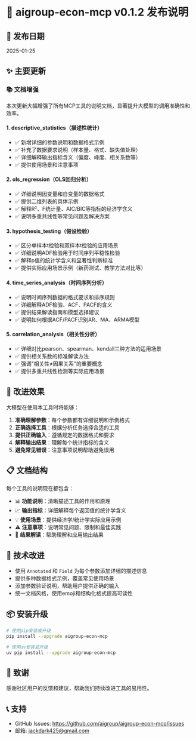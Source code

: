 # 🎉 aigroup-econ-mcp v0.1.2 发布说明

## 📅 发布日期
2025-01-25

## ✨ 主要更新

### 📚 文档增强
本次更新大幅增强了所有MCP工具的说明文档，显著提升大模型的调用准确性和效率。

#### 1. descriptive_statistics（描述性统计）
- ✅ 新增详细的参数说明和数据格式示例
- ✅ 补充了数据要求说明（样本量、格式、缺失值处理）
- ✅ 详细解释输出指标含义（偏度、峰度、相关系数等）
- ✅ 提供使用场景和注意事项

#### 2. ols_regression（OLS回归分析）
- ✅ 详细说明因变量和自变量的数据格式
- ✅ 提供二维列表的具体示例
- ✅ 解释R²、F统计量、AIC/BIC等指标的经济学含义
- ✅ 说明多重共线性等常见问题及解决方案

#### 3. hypothesis_testing（假设检验）
- ✅ 区分单样本t检验和双样本t检验的应用场景
- ✅ 详细说明ADF检验用于时间序列平稳性检验
- ✅ 解释p值的统计学含义和显著性判断标准
- ✅ 提供实际应用场景示例（新药测试、教学方法对比等）

#### 4. time_series_analysis（时间序列分析）
- ✅ 说明时间序列数据的格式要求和排序规则
- ✅ 详细解释ADF检验、ACF、PACF的含义
- ✅ 提供结果解读指南和模型选择建议
- ✅ 说明如何根据ACF/PACF识别AR、MA、ARMA模型

#### 5. correlation_analysis（相关性分析）
- ✅ 详细对比pearson、spearman、kendall三种方法的适用场景
- ✅ 提供相关系数的标准解读方法
- ✅ 强调"相关性≠因果关系"的重要概念
- ✅ 提供多重共线性检测等实际应用场景

## 🎯 改进效果

大模型在使用本工具时将能够：
1. **准确理解参数**：每个参数都有详细说明和示例格式
2. **正确选择工具**：根据分析任务选择合适的工具
3. **提供正确输入**：遵循规定的数据格式和要求
4. **解释输出结果**：理解每个统计指标的含义
5. **避免常见错误**：注意事项说明帮助避免误用

## 📋 文档结构

每个工具的说明现在都包含：
- 📊 **功能说明**：清晰描述工具的作用和原理
- 📈 **输出指标**：详细解释每个返回值的统计学含义
- 💡 **使用场景**：提供经济学/统计学实际应用示例
- ⚠️ **注意事项**：说明常见问题、限制和最佳实践
- 📖 **结果解读**：帮助理解和应用输出结果

## 🔧 技术改进

- 使用 `Annotated` 和 `Field` 为每个参数添加详细的描述信息
- 提供多种数据格式示例，覆盖常见使用场景
- 添加参数验证说明，帮助用户提供正确的输入
- 统一文档风格，使用emoji和结构化格式提高可读性

## 📦 安装升级

```bash
# 使用pip安装或升级
pip install --upgrade aigroup-econ-mcp

# 使用uv安装或升级
uv pip install --upgrade aigroup-econ-mcp
```

## 🙏 致谢

感谢社区用户的反馈和建议，帮助我们持续改进工具的易用性。

## 📞 支持

- GitHub Issues: https://github.com/aigroup/aigroup-econ-mcp/issues
- 邮箱: jackdark425@gmail.com